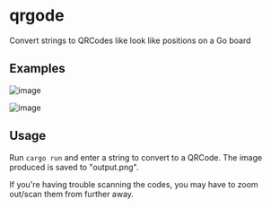 # qrgode
Convert strings to QRCodes like look like positions on a Go board

## Examples

![image](https://user-images.githubusercontent.com/28564974/183448307-aff59f29-704a-4225-b71d-e85b01851c33.png)

![image](https://user-images.githubusercontent.com/28564974/183450565-12935d84-f8d8-4527-8901-7eaec15edf7f.png)

## Usage

Run `cargo run` and enter a string to convert to a QRCode. The image produced is saved to "output.png".

If you're having trouble scanning the codes, you may have to zoom out/scan them from further away.
